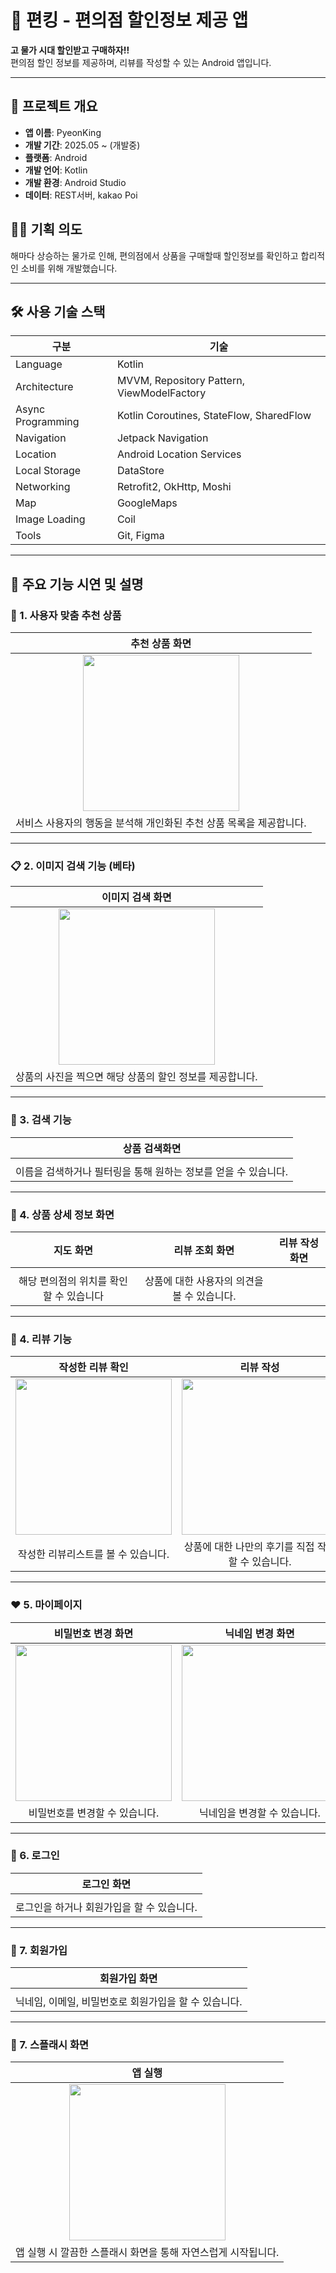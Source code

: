 # :convenience_store: 편킹 - 편의점 할인정보 제공 앱

**고 물가 시대 할인받고 구매하자!!**  
편의점 할인 정보를 제공하며, 리뷰를 작성할 수 있는 Android 앱입니다.

---

## 📱 프로젝트 개요

- **앱 이름**: PyeonKing  
- **개발 기간**: 2025.05 ~ (개발중)
- **플랫폼**: Android  
- **개발 언어**: Kotlin  
- **개발 환경**: Android Studio  
- **데이터**: REST서버, kakao Poi

## 🤷‍♀️ 기획 의도  
해마다 상승하는 물가로 인해, 편의점에서 상품을 구매할때 할인정보를 확인하고 합리적인 소비를 위해 개발했습니다.

---

## 🛠 사용 기술 스택

| 구분 | 기술 |
|----------|------------|
| Language | Kotlin |
| Architecture | MVVM, Repository Pattern, ViewModelFactory |
| Async Programming | Kotlin Coroutines, StateFlow, SharedFlow |
| Navigation | Jetpack Navigation |
| Location | Android Location Services |
| Local Storage | DataStore |
| Networking | Retrofit2, OkHttp, Moshi |
| Map | GoogleMaps |
| Image Loading | Coil |
| Tools | Git, Figma |

---

## 📱 주요 기능 시연 및 설명

### 📍 1. 사용자 맞춤 추천 상품 

| 추천 상품 화면|
|:--:|
| <img src="" width="250"/> |
|서비스 사용자의 행동을 분석해 개인화된 추천 상품 목록을 제공합니다.|

---

### 📋 2. 이미지 검색 기능 (베타)

| 이미지 검색 화면 |
|:--:|
| <img src="" width="250"/> |
| 상품의 사진을 찍으면 해당 상품의 할인 정보를 제공합니다. |

---

### 🧭 3. 검색 기능

| 상품 검색화면 |
|:--:|
| <img src=""/> | 
|이름을 검색하거나 필터링을 통해 원하는 정보를 얻을 수 있습니다.|

---

### 🧭 4. 상품 상세 정보 화면

| 지도 화면 | 리뷰 조회 화면 |  리뷰 작성 화면 | 
|:--:|:--:|:--:|
| <img src=""/> | <img src=""/> | <img src=""/> | 
|해당 편의점의 위치를 확인할 수 있습니다 |상품에 대한 사용자의 의견을 볼 수 있습니다.|

---

### 📝 4. 리뷰 기능

| 작성한 리뷰 확인 | 리뷰 작성 | 리뷰 수정 |
|:--:|:--:|:--:|
| <img src="" width="250"/>  | <img src="" width="250"/> | <img src="" width="250"/>  |
| 작성한 리뷰리스트를 볼 수 있습니다. | 상품에 대한 나만의 후기를 직접 작성할 수 있습니다. | 작성한 리뷰를 수정 할 수 있습니다. |

---

### ❤️ 5. 마이페이지

| 비밀번호 변경 화면 | 닉네임 변경 화면 | 작성한 리뷰 확인 | 리뷰 수정 |
|:--:|:--:|:--:|:--:|
| <img src="" width="250"/>  | <img src="" width="250"/>  | <img src="" width="250"/>  | <img src="" width="250"/>  |
|비밀번호를 변경할 수 있습니다. |닉네임을 변경할 수 있습니다. |작성한 리뷰를 확인할 수 있습니다. | 작성한 리뷰를 수정할 수 있습니다. |

---

### 👤 6. 로그인

| 로그인 화면 | 
|:--:|
| <img src=""/>  | 
|로그인을 하거나 회원가입을 할 수 있습니다.|

---

### 👤 7. 회원가입

| 회원가입 화면 | 
|:--:|
| <img src=""/>  | 
|닉네임, 이메일, 비밀번호로 회원가입을 할 수 있습니다.|

---

### 🚀 7. 스플래시 화면

| 앱 실행 |
|:--:|
| <img src="" width="250"/>  |
|앱 실행 시 깔끔한 스플래시 화면을 통해 자연스럽게 시작됩니다.|
